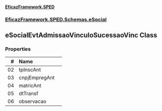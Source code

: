 #### [EficazFramework.SPED](EficazFrameworkSPED.md 'EficazFramework SPED')
### [EficazFramework.SPED.Schemas.eSocial](EficazFramework.SPED.Schemas.eSocial.md 'EficazFramework.SPED.Schemas.eSocial')

## eSocialEvtAdmissaoVinculoSucessaoVinc Class
### Properties

| # | Name | |
| ---: | :--- | :--- |
| 02 | tpInscAnt |  |
| 03 | cnpjEmpregAnt |  |
| 04 | matricAnt |  |
| 05 | dtTransf |  |
| 06 | observacao |  |
